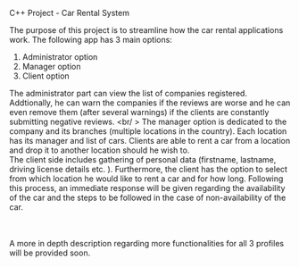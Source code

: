 C++ Project - Car Rental System

The purpose of this project is to streamline how the car rental applications work.
The following app has 3 main options:
  1. Administrator option
  2. Manager option
  3. Client option


The administrator part can view the list of companies registered. Addtionally, he can warn the companies if the reviews are worse and he can even remove them (after several warnings) if the clients are constantly submitting negative reviews. <br/ >
The manager option is dedicated to the company and its branches (multiple locations in the country). Each location has its manager and list of cars. Clients are able to rent a car from a location and drop it to another location should he wish to. <br/>
The client side includes gathering of personal data (firstname, lastname, driving license details etc. ). Furthermore, the client has the option to select from which location he would like to rent a car and for how long. Following this process, an immediate response will be given regarding the availability of the car and the steps to be followed in the case of non-availability of the car. <br/><br/><br/>


A more in depth description regarding more functionalities for all 3 profiles will be provided soon. 
